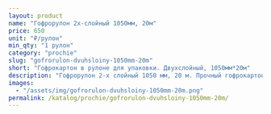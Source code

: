 ```yaml
---
layout: product
name: "Гофрорулон 2х-слойный 1050мм, 20м"
price: 650
unit: "₽/рулон"
min_qty: "1 рулон"
category: "prochie"
slug: "gofrorulon-dvuhsloiny-1050mm-20m"
short: "Гофрокартон в рулоне для упаковки. Двухслойный, 1050мм*20м"
description: "Гофрорулон 2-х слойный 1050 мм, 20 м. Прочный гофрокартон для упаковки и защиты товаров. Купить рулон гофрокартона оптом и в розницу с доставкой по России."
images:
  - "/assets/img/gofrorulon-dvuhsloiny-1050mm-20m.png"
permalink: /katalog/prochie/gofrorulon-dvuhsloiny-1050mm-20m/
---
```

